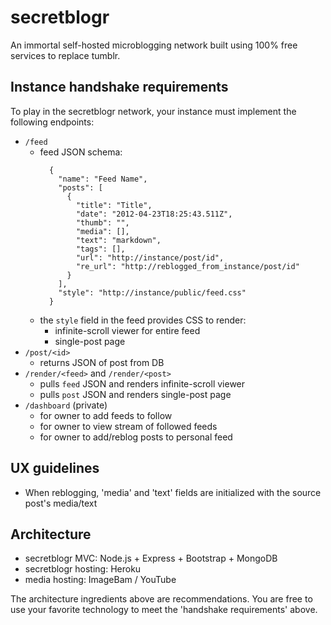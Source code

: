 # secretblogr

An immortal self-hosted microblogging network built using 100% free services to replace tumblr.

## Instance handshake requirements
To play in the secretblogr network, your instance must implement the following endpoints:
  - `/feed`
    - feed JSON schema:
      ```
        {
          "name": "Feed Name",
          "posts": [
            {
              "title": "Title",
              "date": "2012-04-23T18:25:43.511Z",
              "thumb": "",
              "media": [],
              "text": "markdown",
              "tags": [],
              "url": "http://instance/post/id",
              "re_url": "http://reblogged_from_instance/post/id"
            }
          ],
          "style": "http://instance/public/feed.css"
        }
      ```
    - the `style` field in the feed provides CSS to render:
      - infinite-scroll viewer for entire feed
      - single-post page
  - `/post/<id>`
    - returns JSON of post from DB
  - `/render/<feed>` and `/render/<post>`
    - pulls `feed` JSON and renders infinite-scroll viewer
    - pulls `post` JSON and renders single-post page
  - `/dashboard` (private)
    - for owner to add feeds to follow
    - for owner to view stream of followed feeds
    - for owner to add/reblog posts to personal feed

## UX guidelines
  - When reblogging, 'media' and 'text' fields are initialized with the source post's media/text

## Architecture
  - secretblogr MVC: Node.js + Express + Bootstrap + MongoDB
  - secretblogr hosting: Heroku
  - media hosting: ImageBam / YouTube

The architecture ingredients above are recommendations. You are free to use your favorite technology to meet the 'handshake requirements' above.
